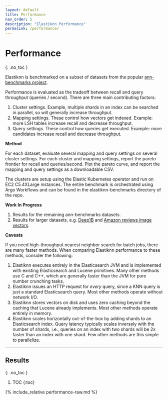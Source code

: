```yaml
---
layout: default
title: Performance
nav_order: 5
description: "Elastiknn Performance"
permalink: /performance/
---
```


# Performance
{: .no_toc }

Elastiknn is benchmarked on a subset of datasets from the popular [ann-benchmarks project](https://github.com/erikbern/ann-benchmarks).

Performance is evaluated as the tradeoff between recall and query throughput (queries / second).
There are three main contributing factors:

1. Cluster settings. Example, multiple shards in an index can be searched in parallel, so will generally increase throughput.
2. Mapping settings. These control how vectors get indexed. Example: more LSH tables increase recall and decrease throughput. 
3. Query settings. These control how queries get executed. Example: more candidates increase recall and decrease throughput. 

**Method**

For each dataset, evaluate several mapping and query settings on several cluster settings.
For each cluster and mapping settings, report the pareto frontier for recall and queries/second.
Plot the pareto curve, and report the mapping and query settings as a downloadable CSV.

The clusters are setup using the Elastic Kubernetes operator and run on EC2 C5.4XLarge instances.
The entire benchmark is orchestrated using Argo Workflows and can be found in the elastiknn-benchmarks directory of the repo.

**Work In Progress**

1. Results for the remaining ann-benchmarks datasets.
2. Results for larger datasets, e.g. [Deep1B](http://sites.skoltech.ru/compvision/noimi/) and [Amazon reviews image vectors](http://jmcauley.ucsd.edu/data/amazon/links.html).

**Caveats**

If you need high-throughput nearest neighbor search for batch jobs, there are many faster methods.
When comparing Elastiknn performance to these methods, consider the following:

1. Elastiknn executes entirely in the Elasticsearch JVM and is implemented with existing Elasticsearch and Lucene primitives. 
   Many other methods use C and C++, which are generally faster than the JVM for pure number crunching tasks.
2. Elastiknn issues an HTTP request for _every_ query, since a KNN query is just a standard Elasticsearch query. 
   Most other methods operate without network I/O.
3. Elastiknn stores vectors on disk and uses zero caching beyond the caching that Lucene already implements.
   Most other methods operate entirely in memory.
4. Elastiknn scales horizontally out-of-the-box by adding shards to an Elasticsearch index.
   Query latency typically scales inversely with the number of shards, i.e., queries on an index with two shards will be 2x faster than an index with one shard. 
   Few other methods are this simple to parallelize.

--- 

## Results
{: .no_toc }

1. TOC
{:toc}

<!-- 
Everything below is generated using a python program 
python3 report.py aggregate.csv > ../../docs/pages/performance-raw.md
-->

{% include_relative performance-raw.md %}
